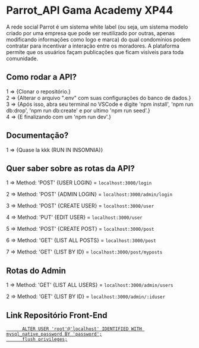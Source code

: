 # Parrot_API Gama Academy XP44 

<p>
A rede social Parrot é um sistema white label (ou seja, um
sistema modelo criado por uma empresa que pode ser
reutilizado por outras, apenas modificando informações como
logo e marca) do qual condomínios podem contratar para
incentivar a interação entre os moradores.
A plataforma permite que os usuários façam publicações que
ficam visíveis para toda comunidade.
</p>



## Como rodar a API?

1 => {Clonar o repositório.}<br>
2 => {Alterar o arquivo ".env" com suas configurações do banco de dados.}<br>
3 => {Após isso, abra seu terminal no VSCode e digite 'npm install', 'npm run db:drop', 'npm run db:create' e por ultimo 'npm run seed'.}<br>
4 => {E finalizando com um 'npm run dev'.}<br>

## Documentação?

1 => {Quase la kkk (RUN IN INSOMNIA)}



## Quer saber sobre as rotas da API?

1 => Method: 'POST' {USER LOGIN} = `localhost:3000/login`

2 => Method: 'POST' {ADMIN LOGIN} = `localhost:3000/admin/login`

3 => Method: 'POST' {CREATE USER} = `localhost:3000/user`

4 => Method: 'PUT' {EDIT USER} = `localhost:3000/user`

5 => Method: 'POST' {CREATE POST} = `localhost:3000/post`

6 => Method: 'GET' {LIST ALL POSTS} = `localhost:3000/post`

7 => Method: 'GET' {LIST BY ID} = `localhost:3000/post/myposts`

## Rotas do Admin

1 => Method: 'GET' {LIST ALL USERS} = `localhost:3000/admin/users`

2 => Method: 'GET' {LIST BY ID} = `localhost:3000/admin/:iduser`




## Link Repositório Front-End
<a href="" target="_blank">   







          ALTER USER 'root'@'localhost' IDENTIFIED WITH mysql_native_password BY 'password';
          flush privileges;